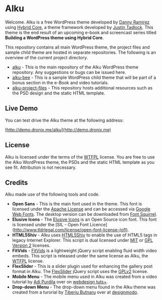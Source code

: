 Alku
====

Welcome. Alku is a free WordPress theme developed by [Danny Ramirez](http://dronix.me) using [Hybrid Core](themehybrid.com/hybrid-core), a theme framework developed by [Justin Tadlock](http://justintadlock.com/). This theme is the end result of an upcoming e-book and screencast series titled **Building a WordPress theme using Hybrid Core**.

This repository contains all main WordPress theme, the project files and sample child theme are hosted in separate repositories. The following is an overview of the current project directory.

* [alku](https://github.com/dronix/alku) - This is the main repository of the Alku WordPress theme repository. Any suggestions or bugs can be issued here.
* [alku-bee](https://github.com/dronix/alku-bee) - This is a sample WordPress child theme that will be part of a bonus section in the e-Book and video tutorials.
* [alku-project-files](https://github.com/dronix/alku-project-files) - This repository hosts additional resources such as the PSD design and the static HTML template.

Live Demo
--------

You can test drive the Alku theme at the following address:

[http://demo.dronix.me/alku](http://demo.dronix.me)


License
-------

Alku is licensed under the terms of the [WTFPL](http://www.wtfpl.net/) license. You are free to use the Alku WordPress theme, the PSDs and the static HTML template as you see fit. Attribution is not necessary.

Credits
-------

Alku made use of the following tools and code.

* **Open Sans** - This is the main font used in the theme. This font is licensed under the [Apache License](http://www.apache.org/licenses/LICENSE-2.0.html) and can be accessed via [Google Web Fonts](http://www.google.com/webfonts/specimen/Open+Sans). The desktop version can be downloaded from [Font Squirrel](http://www.fontsquirrel.com/fonts/open-sans).
* **Elusive Icons** - The [Elusive Icons](http://aristeides.com/elusive-iconfont/) is an Open Source icon font. This font is licensed under the [SIL - Open Font Licence](http://www.tldrlegal.com/license/open-font-license-(ofl).
* **HTML5Shiv** - Alku uses [HTML5Shiv](http://code.google.com/p/html5shiv/) to enable the use of HTML5 tags in legacy Internet Explorer. This script is dual licensed under [MIT](http://www.opensource.org/licenses/mit-license.php) or [GPL Version 2](http://www.gnu.org/licenses/gpl-2.0.html) licenses.
* **FitVids** - [FitVids](http://fitvidsjs.com) is a lightweight jQuery script enabling fluid width video embeds. This script is released under the same license as Alku, the [WTFPL](http://www.wtfpl.net/) license.
* **FlexSlider** - This is a slider plugin used for enhancing the gallery post format in Alku. The [FlexSlider](https://github.com/woothemes/flexslider) jQuery script uses the [GPLv2](http://www.gnu.org/licenses/gpl-2.0.html) license.
* **Mobile Menu** - The mobile menu used in Alku was created from a video tutorial by [Adi Purdila](http://www.adipurdila.com/) over on [webdesign tuts+](http://webdesign.tutsplus.com/sessions/adaptive-blog-theme-from-photoshop-to-wordpress/).
* **Drop-down Menu** - The drop-down menu found in the Alku theme was created from a turorial by [Tiberiu Butnaru](https://twitter.com/tiberiualex) over at [designmodo](http://designmodo.com/retro-navigation-menu-css3/).